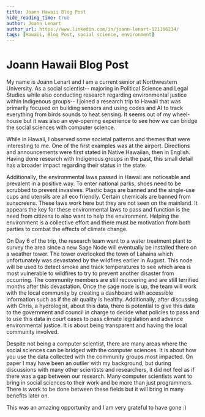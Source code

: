 ```yaml
---
title: Joann Hawaii Blog Post
hide_reading_time: true
author: Joann Lenart
author_url: https://www.linkedin.com/in/joann-lenart-121166214/
tags: [Hawaii, Blog Post, social science, environment]
---
```


# Joann Hawaii Blog Post

My name is Joann Lenart and I am a current senior at Northwestern University. As a social scientist-- majoring in Political Science and Legal Studies while also conducting research regarding environmental justice within Indigenous groups-- I joined a research trip to Hawaii that was primarily focused on building sensors and using codes and AI to track everything from birds sounds to heat sensing. It seems out of my wheel-house but it was also an eye-opening experience to see how we can bridge the social sciences with computer science.

<!--truncate-->

While in Hawaii, I observed some societal patterns and themes that were interesting to me. One of the first examples was at the airport. Directions and announcements were first stated in Native Hawaiian, then in English. Having done research with Indigenous groups in the past, this small detail has a broader impact regarding their status in the state.

Additionally, the environmental laws passed in Hawaii are noticeable and prevalent in a positive way. To enter national parks, shoes need to be scrubbed to prevent invasives. Plastic bags are banned and the single-use cups and utensils are all eco friendly. Certain chemicals are banned from sunscreens. These laws work here but they are not seen on the mainland. It appears the key for these environmental laws to pass and function is the need from citizens to also want to help the environment. Helping the environment is a collective effort and there must be motivation from both parties to combat the effects of climate change.

On Day 6 of the trip, the research team went to a water treatment plant to survey the area since a new Sage Node will eventually be installed there on a weather tower. The tower overlooked the town of Lahaina which unfortunately was devastated by the wildfires earlier in August. This node will be used to detect smoke and track temperatures to see which area is most vulnerable to wildfires to try to prevent another disaster from occurring. The community members are still recovering and are still terrified months after this devastation. Once the sage node is up, the team will work with the local community by creating a dashboard with accessible information such as if the air quality is healthy. Additionally, after discussing with Chris, a hydrologist, about this data, there is potential to give this data to the government and council in charge to decide what policies to pass and to use this data in court cases to pass climate legislation and advance environmental justice. It is about being transparent and having the local community involved.

Despite not being a computer scientist, there are many areas where the social sciences can be bridged with the computer sciences. It is about how you use the data collected with the community groups most impacted. On paper I may have been an outlier with my background, but during discussions with many other scientists and researchers, it did not feel as if there was a gap between our research. Many computer scientists want to bring in social sciences to their work and be more than just programmers. There is work to be done between these fields but it will bring in many benefits later on.

This was an amazing opportunity and I am very grateful to have gone :)

